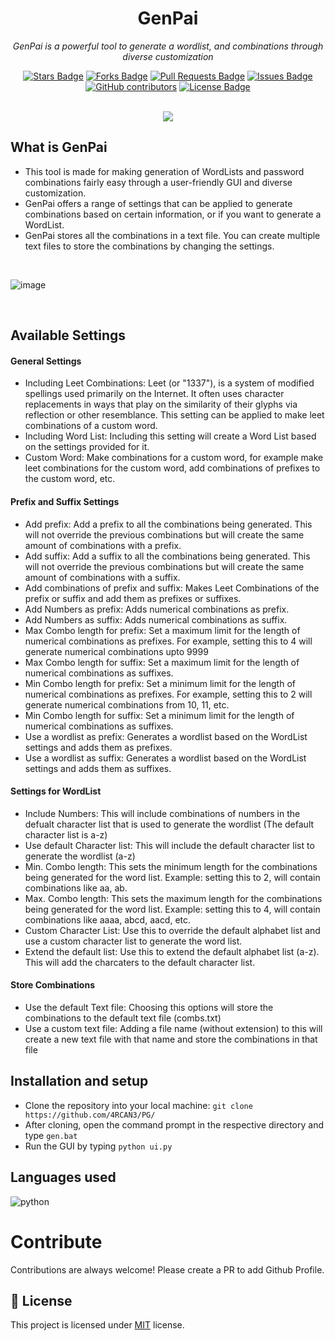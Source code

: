 <h1 align="center">GenPai</h1>
<p align="center"><i>GenPai is a powerful tool to generate a wordlist, and combinations through diverse customization</i></p>
<div align="center">
  <a href="https://github.com/4RCAN3/GenPai/stargazers"><img src="https://img.shields.io/github/stars/4RCAN3/GenPai" alt="Stars Badge"/></a>
<a href="https://github.com/4RCAN3/GenPai/network/members"><img src="https://img.shields.io/github/forks/4RCAN3/GenPai" alt="Forks Badge"/></a>
<a href="https://github.com/4RCAN3/GenPai/pulls"><img src="https://img.shields.io/github/issues-pr/4RCAN3/GenPai" alt="Pull Requests Badge"/></a>
<a href="https://github.com/4RCAN3/GenPai/issues"><img src="https://img.shields.io/github/issues/4RCAN3/GenPai" alt="Issues Badge"/></a>
<a href="https://github.com/4RCAN3/GenPai/graphs/contributors"><img alt="GitHub contributors" src="https://img.shields.io/github/contributors/4RCAN3/GenPai?color=2b9348"></a>
<a href="https://github.com/4RCAN3/GenPai/blob/master/LICENSE"><img src="https://img.shields.io/github/license/4RCAN3/GenPai?color=2b9348" alt="License Badge"/></a>
</div>
<br>


<p align="center"> <a href="https://ko-fi.com/N4N144R2L"><img src="https://ko-fi.com/img/githubbutton_sm.svg"/></a></p>


## What is GenPai
  - This tool is made for making generation of WordLists and password combinations fairly easy through a user-friendly GUI and diverse customization. 
  - GenPai offers a range of settings that can be applied to generate combinations based on certain information, or if you want to generate a WordList. 
  - GenPai stores all the combinations in a text file. You can create multiple text files to store the combinations by changing the settings. 

<br>

![image](https://user-images.githubusercontent.com/69053040/113216148-85f4da00-9299-11eb-870a-444303f1156c.png)

<br>

## Available Settings 

#### General Settings

- Including Leet Combinations: Leet (or "1337"), is a system of modified spellings used primarily on the Internet. It often uses character replacements in ways that play on the similarity of their glyphs via reflection or other resemblance. This setting can be applied to make leet combinations of a custom word.
- Including Word List: Including this setting will create a Word List based on the settings provided for it.
- Custom Word: Make combinations for a custom word, for example make leet combinations for the custom word, add combinations of prefixes to the custom word, etc. 

#### Prefix and Suffix Settings

- Add prefix: Add a prefix to all the combinations being generated. This will not override the previous combinations but will create the same amount of combinations with a prefix. 
- Add suffix: Add a suffix to all the combinations being generated. This will not override the previous combinations but will create the same amount of combinations with a suffix. 
- Add combinations of prefix and suffix: Makes Leet Combinations of the prefix or suffix and add them as prefixes or suffixes. 
- Add Numbers as prefix: Adds numerical combinations as prefix. 
- Add Numbers as suffix: Adds numerical combinations as suffix.
- Max Combo length for prefix: Set a maximum limit for the length of numerical combinations as prefixes. For example, setting this to 4 will generate numerical combinations upto 9999
- Max Combo length for suffix: Set a maximum limit for the length of numerical combinations as suffixes. 
- Min Combo length for prefix: Set a minimum limit for the length of numerical combinations as prefixes. For example, setting this to 2 will generate numerical combinations from 10, 11, etc. 
- Min Combo length for suffix: Set a minimum limit for the length of numerical combinations as suffixes. 
- Use a wordlist as prefix: Generates a wordlist based on the WordList settings and adds them as prefixes. 
- Use a wordlist as suffix: Generates a wordlist based on the WordList settings and adds them as suffixes. 

#### Settings for WordList

- Include Numbers: This will include combinations of numbers in the defualt character list that is used to generate the wordlist (The default character list is a-z)
- Use default Character list: This will include the default character list to generate the wordlist (a-z)
- Min. Combo length: This sets the minimum length for the combinations being generated for the word list. Example: setting this to 2, will contain combinations like aa, ab. 
- Max. Combo length: This sets the maximum length for the combinations being generated for the word list. Example: setting this to 4, will contain combinations like aaaa, abcd, aacd, etc.
- Custom Character List: Use this to override the default alphabet list and use a custom character list to generate the word list. 
- Extend the default list: Use this to extend the default alphabet list (a-z). This will add the charcaters to the default character list. 

#### Store Combinations

- Use the default Text file: Choosing this options will store the combinations to the default text file (combs.txt)
- Use a custom text file: Adding a file name (without extension) to this will create a new text file with that name and store the combinations in that file


## Installation and setup

- Clone the repository into your local machine: `git clone https://github.com/4RCAN3/PG/`
- After cloning, open the command prompt in the respective directory and type `gen.bat`
- Run the GUI by typing `python ui.py`

## Languages used

<img src = "https://img.shields.io/badge/python%20-%236C0101.svg?style=for-the-badge&logo=python&logoColor=white" alt="python"/>

# Contribute

Contributions are always welcome! Please create a PR to add Github Profile.

## :pencil: License

This project is licensed under [MIT](https://opensource.org/licenses/MIT) license.
